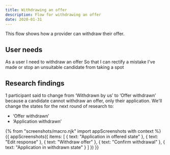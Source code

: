 ```yaml
---
title: Withdrawing an offer
description: Flow for withdrawing an offer
date: 2020-01-31
---
```


This flow shows how a provider can withdraw their offer.

## User needs

As a user
I need to withdraw an offer
So that I can rectify a mistake I've made or stop an unsuitable candidate from taking a spot

## Research findings

1 participant said to change from ‘Withdrawn by us’ to ‘Offer withdrawn’ because a candidate cannot withdraw an offer, only their application. We'll change the states for the next round of research to:

- ‘Offer withdrawn’
- ‘Application withdrawn’

{% from "screenshots/macro.njk" import appScreenshots with context %}
{{ appScreenshots({
  items: [
    {
      text: "Application in offered state"
    },
    {
      text: "Edit response"
    },
    {
      text: "Withdraw offer"
    },
    {
      text: "Confirm withdrawal"
    },
    {
      text: "Application in withdrawn state"
    }
  ]
}) }}
